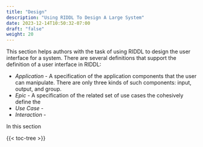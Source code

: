 ```yaml
---
title: "Design"
description: "Using RIDDL To Design A Large System"
date: 2023-12-14T10:50:32-07:00
draft: "false"
weight: 20
---
```


This section helps authors with the task of using RIDDL to design the
user interface for a system. There are several definitions that support
the definition of a user interface in RIDDL:
* _Application_ - A specification of the application components that the
  user can manipulate. There are only three kinds of such components: 
  input, output, and group. 
* _Epic_ - A specification of the related set of use cases the cohesively
  define the
* _Use Case_ - 
* _Interaction_ - 

In this section 

{{< toc-tree >}}
